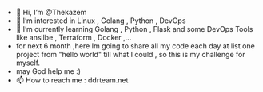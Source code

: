 - 👋 Hi, I’m @Thekazem
- 👀 I’m interested in Linux , Golang , Python , DevOps
- 🌱 I’m currently learning Golang , Python , Flask and some DevOps Tools like ansilbe , Terraform , Docker ,...
- for next 6 month ,here Im going to share all my code each day at list one project from "hello world" till what I could , so this is my challenge for myself.
- may God help me :) 
- 📫 How to reach me : ddrteam.net

<!---
Thekazem/Thekazem is a ✨ special ✨ repository because its `the_kazem.md` (this file) appears on your GitHub profile.
You can click the Preview link to take a look at your changes.
--->
